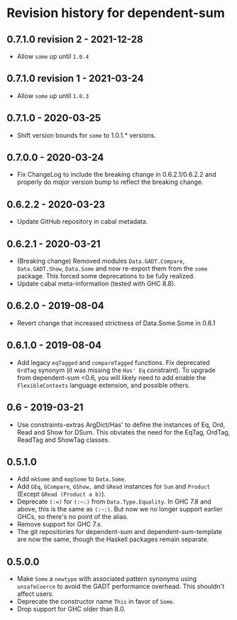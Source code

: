 # Revision history for dependent-sum

## 0.7.1.0 revision 2 - 2021-12-28

* Allow `some` up until `1.0.4`

## 0.7.1.0 revision 1 - 2021-03-24

* Allow `some` up until `1.0.3`

## 0.7.1.0 - 2020-03-25

* Shift version bounds for `some` to 1.0.1.* versions.

## 0.7.0.0 - 2020-03-24

* Fix ChangeLog to include the breaking change in 0.6.2.1/0.6.2.2 and properly do *major* version bump to reflect the breaking change.

## 0.6.2.2 - 2020-03-23

* Update GitHub repository in cabal metadata.

## 0.6.2.1 - 2020-03-21

* (Breaking change) Removed modules `Data.GADT.Compare`, `Data.GADT.Show`, `Data.Some` and now re-export them from the `some` package. This forced some deprecations to be fully realized.
* Update cabal meta-information (tested with GHC 8.8).

## 0.6.2.0 - 2019-08-04

* Revert change that increased strictness of Data.Some.Some in 0.6.1

## 0.6.1.0 - 2019-08-04

* Add legacy `eqTagged` and `compareTagged` functions. Fix deprecated `OrdTag` synonym (it was missing the `Has' Eq` constraint). To upgrade from dependent-sum <0.6, you will likely need to add enable the `FlexibleContexts` language extension, and possible others.

## 0.6 - 2019-03-21

* Use constraints-extras ArgDict/Has' to define the instances of Eq, Ord, Read and Show for DSum.
  This obviates the need for the EqTag, OrdTag, ReadTag and ShowTag classes.

## 0.5.1.0

* Add `mkSome` and `mapSome` to `Data.Some`.
* Add `GEq`, `GCompare`, `GShow,` and `GRead` instances for `Sum` and `Product` (Except `GRead (Product a b)`).
* Deprecate `(:=)` for `(:~:)` from `Data.Type.Equality`.
  In GHC 7.8 and above, this is the same as `(:~:)`.
  But now we no longer support earlier GHCs, so there's no point of the alias.
* Remove support for GHC 7.x.
* The git repositories for dependent-sum and dependent-sum-template are now the same, though the Haskell packages remain separate.

## 0.5.0.0

* Make `Some` a `newtype` with associated pattern synonyms using `unsafeCoerce`
  to avoid the GADT performance overhead. This shouldn't affect users.
* Deprecate the constructor name `This` in favor of `Some`.
* Drop support for GHC older than 8.0.

